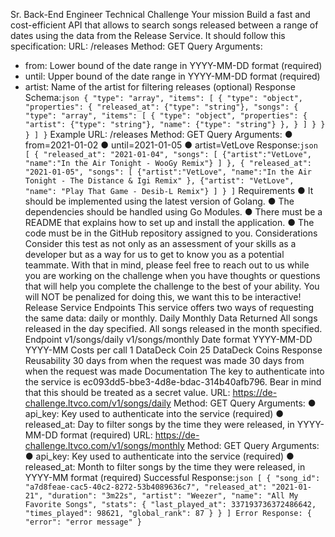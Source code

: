 Sr. Back-End Engineer Technical Challenge
Your mission
Build a fast and cost-efficient API that allows to search songs released between a range of
dates using the data from the Release Service. It should follow this specification:
URL: /releases
Method: GET
Query Arguments:
- from: Lower bound of the date range in YYYY-MM-DD format (required)
- until: Upper bound of the date range in YYYY-MM-DD format (required)
- artist: Name of the artist for filtering releases (optional)
Response Schema:```json
{
"type": "array",
"items": [
{
"type": "object",
"properties": {
"released_at": {"type": "string"},
"songs": {
"type": "array",
"items": [
{
"type": "object",
"properties": {
"artist": {"type": "string"},
"name": {"type": "string"}
},
}
]
}
}
}
]
}```
Example
URL: /releases
Method: GET
Query Arguments:
● from=2021-01-02
● until=2021-01-05
● artist=VetLove
Response:```json
[
{
"released_at": "2021-01-04",
"songs": [
{"artist":"VetLove", "name":"In the Air Tonight - WooGy Remix"}
]
},
{
"released_at": "2021-01-05",
"songs": [
{"artist":"VetLove", "name":"In the Air Tonight - The Distance & Igi Remix"
},
{"artist": "VetLove", "name": "Play That Game - Desib-L Remix"}
]
}
]```
Requirements
● It should be implemented using the latest version of Golang.
● The dependencies should be handled using Go Modules.
● There must be a README that explains how to set up and install the application.
● The code must be in the GitHub repository assigned to you.
Considerations
Consider this test as not only as an assessment of your skills as a developer but as a way for us
to get to know you as a potential teammate. With that in mind, please feel free to reach out to us
while you are working on the challenge when you have thoughts or questions that will help you
complete the challenge to the best of your ability. You will NOT be penalized for doing this, we
want this to be interactive!
Release Service
Endpoints
This service offers two ways of requesting the same data: daily or monthly.
Daily Monthly
Data Returned All songs released in the day
specified.
All songs released in the month
specified.
Endpoint v1/songs/daily v1/songs/monthly
Date format YYYY-MM-DD YYYY-MM
Costs per call 1 DataDeck Coin 25 DataDeck Coins
Response
Reusability
30 days from when the request
was made
30 days from when the request was
made
Documentation
The key to authenticate into the service is ec093dd5-bbe3-4d8e-bdac-314b40afb796. Bear in
mind that this should be treated as a secret value.
URL: https://de-challenge.ltvco.com/v1/songs/daily
Method: GET
Query Arguments:
● api_key: Key used to authenticate into the service (required)
● released_at: Day to filter songs by the time they were released, in YYYY-MM-DD format
(required)
URL: https://de-challenge.ltvco.com/v1/songs/monthly
Method: GET
Query Arguments:
● api_key: Key used to authenticate into the service (required)
● released_at: Month to filter songs by the time they were released, in YYYY-MM format
(required)
Successful Response:```json
[
{
"song_id": "a7d8feae-cac5-40c2-8272-53b4089636c7",
"released_at": "2021-01-21",
"duration": "3m22s",
"artist": "Weezer",
"name": "All My Favorite Songs",
"stats": {
"last_played_at": 337193736372486642,
"times_played": 98621,
"global_rank": 87
}
}
]
Error Response:
{
"error": "error message"
}```
